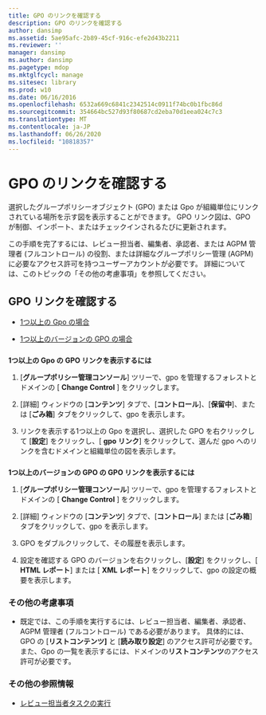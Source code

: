 ```yaml
---
title: GPO のリンクを確認する
description: GPO のリンクを確認する
author: dansimp
ms.assetid: 5ae95afc-2b89-45cf-916c-efe2d43b2211
ms.reviewer: ''
manager: dansimp
ms.author: dansimp
ms.pagetype: mdop
ms.mktglfcycl: manage
ms.sitesec: library
ms.prod: w10
ms.date: 06/16/2016
ms.openlocfilehash: 6532a669c6841c2342514c0911f74bc0b1fbc86d
ms.sourcegitcommit: 354664bc527d93f80687cd2eba70d1eea024c7c3
ms.translationtype: MT
ms.contentlocale: ja-JP
ms.lasthandoff: 06/26/2020
ms.locfileid: "10818357"
---
```

# GPO のリンクを確認する


選択したグループポリシーオブジェクト (GPO) または Gpo が組織単位にリンクされている場所を示す図を表示することができます。 GPO リンク図は、GPO が制御、インポート、またはチェックインされるたびに更新されます。

この手順を完了するには、レビュー担当者、編集者、承認者、または AGPM 管理者 (フルコントロール) の役割、または詳細なグループポリシー管理 (AGPM) に必要なアクセス許可を持つユーザーアカウントが必要です。 詳細については、このトピックの「その他の考慮事項」を参照してください。

## GPO リンクを確認する


-   [1つ以上の Gpo の場合](#bkmk-gpos)

-   [1つ以上のバージョンの GPO の場合](#bkmk-gpo-versions)

### <a href="" id="bkmk-gpos"></a>

**1つ以上の Gpo の GPO リンクを表示するには**

1.  [**グループポリシー管理コンソール**] ツリーで、gpo を管理するフォレストとドメインの [ **Change Control** ] をクリックします。

2.  [詳細] ウィンドウの [**コンテンツ**] タブで、[**コントロール**]、[**保留中**]、または [**ごみ箱**] タブをクリックして、gpo を表示します。

3.  リンクを表示する1つ以上の Gpo を選択し、選択した GPO を右クリックして [**設定**] をクリックし、[ **gpo リンク**] をクリックして、選んだ gpo へのリンクを含むドメインと組織単位の図を表示します。

### <a href="" id="bkmk-gpo-versions"></a>

**1つ以上のバージョンの GPO の GPO リンクを表示するには**

1.  [**グループポリシー管理コンソール**] ツリーで、gpo を管理するフォレストとドメインの [ **Change Control** ] をクリックします。

2.  [詳細] ウィンドウの [**コンテンツ**] タブで、[**コントロール**] または [**ごみ箱**] タブをクリックして、gpo を表示します。

3.  GPO をダブルクリックして、その履歴を表示します。

4.  設定を確認する GPO のバージョンを右クリックし、[**設定**] をクリックし、[ **HTML レポート**] または [ **XML レポート**] をクリックして、gpo の設定の概要を表示します。

### その他の考慮事項

-   既定では、この手順を実行するには、レビュー担当者、編集者、承認者、AGPM 管理者 (フルコントロール) である必要があります。 具体的には、GPO の [**リストコンテンツ]** と [**読み取り設定**] のアクセス許可が必要です。 また、Gpo の一覧を表示するには、ドメインの**リストコンテンツ**のアクセス許可が必要です。

### その他の参照情報

-   [レビュー担当者タスクの実行](performing-reviewer-tasks-agpm30ops.md)

 

 





